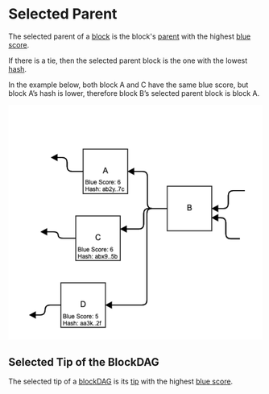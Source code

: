 # Selected Parent

The selected parent of a [block](../blocks/) is the block's [parent](../blockdag/past.md#previous-blocks-parents) with the highest [blue score](blue-score.md).

If there is a tie, then the selected parent block is the one with the lowest [hash](../serialized-data-formats/hash.md).

In the example below, both block A and C have the same blue score, but block A’s hash is lower, therefore block B’s selected parent block is block A.

![](../../.gitbook/assets/selected-parent.png)

## Selected Tip of the BlockDAG

The selected tip of a [blockDAG](../blockdag/) is its [tip](../blockdag/tips.md) with the highest [blue score](blue-score.md).

